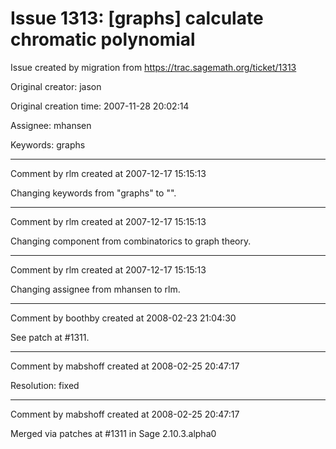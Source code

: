 # Issue 1313: [graphs] calculate chromatic polynomial

Issue created by migration from https://trac.sagemath.org/ticket/1313

Original creator: jason

Original creation time: 2007-11-28 20:02:14

Assignee: mhansen

Keywords: graphs




---

Comment by rlm created at 2007-12-17 15:15:13

Changing keywords from "graphs" to "".


---

Comment by rlm created at 2007-12-17 15:15:13

Changing component from combinatorics to graph theory.


---

Comment by rlm created at 2007-12-17 15:15:13

Changing assignee from mhansen to rlm.


---

Comment by boothby created at 2008-02-23 21:04:30

See patch at #1311.


---

Comment by mabshoff created at 2008-02-25 20:47:17

Resolution: fixed


---

Comment by mabshoff created at 2008-02-25 20:47:17

Merged via patches at #1311 in Sage 2.10.3.alpha0
